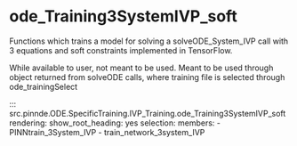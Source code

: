 # ode_Training3SystemIVP_soft

Functions which trains a model for solving a solveODE_System_IVP call with 3 equations and soft constraints implemented in TensorFlow.

While available to user, not meant to be used. Meant to be used through
object returned from solveODE calls, where training file is selected through ode_trainingSelect

::: src.pinnde.ODE.SpecificTraining.IVP_Training.ode_Training3SystemIVP_soft
    rendering:
      show_root_heading: yes
    selection:
      members:
        - PINNtrain_3System_IVP
        - train_network_3system_IVP